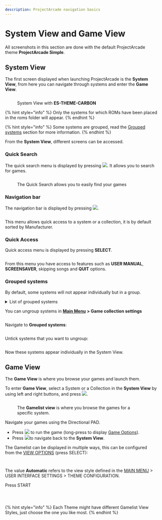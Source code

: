 ```yaml
---
description: ProjectArcade navigation basics
---
```


# System View and Game View

All screenshots in this section are done with the default ProjectArcade theme **ProjectArcade Simple**.

## System View

The first screen displayed when launching ProjectArcade is the **System View**, from here you can navigate through systems and enter the **Game View**.

<figure><img src="https://i.imgur.com/pYMalry.png" alt=""><figcaption><p>System View with <strong>ES-THEME-CARBON</strong></p></figcaption></figure>

{% hint style="info" %}
Only the systems for which ROMs have been placed in the roms folder will appear.
{% endhint %}

{% hint style="info" %}
Some systems are grouped, read the [Grouped systems](system-view-and-game-view.md#grouped-systems) section for more information.
{% endhint %}

From the **System View**, different screens can be accessed.

### Quick Search&#x20;

The quick search menu is displayed by pressing ![](<../.gitbook/assets/image (2) (1) (1).png>). It allows you to search for games.

<figure><img src="https://i.imgur.com/4jmo9se.png" alt=""><figcaption><p>The Quick Search allows you to easily find your games</p></figcaption></figure>

### Navigation bar

The navigation bar is displayed by pressing ![](<../.gitbook/assets/image (4) (1).png>).

<figure><img src="https://i.imgur.com/X1GYL7I.png" alt=""><figcaption></figcaption></figure>

This menu allows quick access to a system or a collection, it is by default sorted by Manufacturer.

### Quick Access

Quick access menu is displayed by pressing **SELECT**.

<figure><img src="https://i.imgur.com/1di2p43.png" alt=""><figcaption></figcaption></figure>

From this menu you have access to features such as **USER MANUAL**, **SCREENSAVER**, skipping songs and **QUIT** options.

### Grouped systems

By default, some systems will not appear individually but in a group.

<details>

<summary>List of grouped systems</summary>

```
AMIGA
* AMIGA 4000
* AMIGA 1200
* AMIGA 500

GAME & WATCH
* LCD Games

MESS
* Adventure Vision
* TV Games
* Mega Duck
* PV-1000
* CreatiVision
* Game.com
* Game Pocket Computer
* Super Cassette Vision
* FM-7
* APF M-1000
* BBC Micro
* Arcadia 2001
* Game Master
* Astrocade
* Tutor
* TRS-80 Color Computer
* Camputers Lynx
* Super A'Can
* Gamate

MSX
* MSX
* MSX2
* MSX2+

PORTS
* Ports
* Cave Story
* Easy-RPG
* PrBoom
* Quake
```

</details>

You can ungroup systems in [**Main Menu**](main-menu.md) **> Game collection settings**

<figure><img src="https://i.imgur.com/XknAtyW.png" alt=""><figcaption></figcaption></figure>

Navigate to **Grouped systems**:

<figure><img src="https://i.imgur.com/XksMeTo.png" alt=""><figcaption></figcaption></figure>

Untick systems that you want to ungroup:

<figure><img src="https://i.imgur.com/4v2xB5r.png" alt=""><figcaption></figcaption></figure>

Now these systems appear individually in the System View.

## Game View

The **Game View** is where you browse your games and launch them.

To enter **Game View**, select a System or a Collection in the **System View** by using left and right buttons, and press ![](<../.gitbook/assets/image (1) (2) (1).png>).

<figure><img src="https://i.imgur.com/TTC0HMH.png" alt=""><figcaption><p>The <strong>Gamelist view</strong> is where you browse the games for a specific system.</p></figcaption></figure>

Navigate your games using the Directional PAD.

* Press ![](<../.gitbook/assets/image (1) (2) (1).png>) to run the game (long-press to display [Game Options](game-options.md)).
* Press ![](<../.gitbook/assets/image (4) (1).png>)to navigate back to the **System View**.

The Gamelist can be displayed in multiple ways, this can be configured from the [VIEW OPTIONS](view-options.md) (press SELECT):

<figure><img src="https://i.imgur.com/AUVCOp0.png" alt=""><figcaption></figcaption></figure>

<figure><img src="https://i.imgur.com/tBJzXzb.png" alt=""><figcaption></figcaption></figure>

The value **Automatic** refers to the view style defined in the [MAIN MENU](main-menu.md#user-interface-settings) > USER INTERFACE SETTINGS > THEME CONFIGURATION.

Press START

<figure><img src="https://i.imgur.com/RTnQYlg.png" alt=""><figcaption></figcaption></figure>

<figure><img src="https://i.imgur.com/hnXOjYm.png" alt=""><figcaption></figcaption></figure>

<figure><img src="https://i.imgur.com/y59e6gz.png" alt=""><figcaption></figcaption></figure>

{% hint style="info" %}
Each Theme might have different Gamelist View Styles, just choose the one you like most.
{% endhint %}
